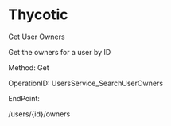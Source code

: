 #     Thycotic


Get User Owners

Get the owners for a user by ID

Method: Get

OperationID: UsersService_SearchUserOwners

EndPoint:

/users/{id}/owners

